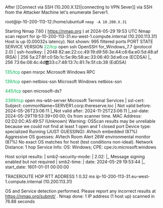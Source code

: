 After [[Connect via SSH (10.200.X.12)|connecting to VPN Sever]] via SSH from the Attacker Machine let's enumerate Server1.

root@ip-10-200-113-12:/home/ubuntu# `nmap -A 10.200.X.31`

Starting Nmap 7.60 ( https://nmap.org ) at 2024-05-29 19:53 UTC
Nmap scan report for ip-10-200-113-31.eu-west-1.compute.internal (10.200.113.31)
Host is up (0.00032s latency).
Not shown: 995 filtered ports
PORT     STATE SERVICE       VERSION
<font color="#00b050">22/tcp</font>   open  ssh           OpenSSH for_Windows_7.7 (protocol 2.0)
| ssh-hostkey: 
|   2048 82:ae:22:cc:49:19:d9:56:3e:44:c6:6a:e0:5d:48:af (RSA)
|   256 5a:27:8f:c0:5b:1c:5e:9b:58:ac:33:06:40:3d:e6:ce (ECDSA)
|_  256 73:6e:08:4c:4d:ab:33:c7:48:13:7c:81:7e:5f:cb:38 (EdDSA)

<font color="#00b050">135/tcp</font>  open  msrpc         Microsoft Windows RPC

<font color="#00b050">139/tcp</font>  open  netbios-ssn   Microsoft Windows netbios-ssn

<font color="#00b050">445/tcp</font>  open  microsoft-ds?

<font color="#00b050">3389/tcp</font> open  ms-wbt-server Microsoft Terminal Services
| ssl-cert: Subject: commonName=SERVER1.corp.thereserve.loc
| Not valid before: 2024-05-26T23:06:11
|_Not valid after:  2024-11-25T23:06:11
|_ssl-date: 2024-05-29T19:53:39+00:00; 0s from scanner time.
MAC Address: 02:D2:0C:A5:49:57 (Unknown)
Warning: OSScan results may be unreliable because we could not find at least 1 open and 1 closed port
Device type: specialized
Running (JUST GUESSING): AVtech embedded (87%)
Aggressive OS guesses: AVtech Room Alert 26W environmental monitor (87%)
No exact OS matches for host (test conditions non-ideal).
Network Distance: 1 hop
Service Info: OS: Windows; CPE: cpe:/o:microsoft:windows

Host script results:
| smb2-security-mode: 
|   2.02: 
|_    Message signing enabled but not required
| smb2-time: 
|   date: 2024-05-29 19:53:44
|_  start_date: 1601-01-01 00:00:00

TRACEROUTE
HOP RTT     ADDRESS
1   0.32 ms ip-10-200-113-31.eu-west-1.compute.internal (10.200.113.31)

OS and Service detection performed. Please report any incorrect results at https://nmap.org/submit/ .
Nmap done: 1 IP address (1 host up) scanned in 76.88 seconds

